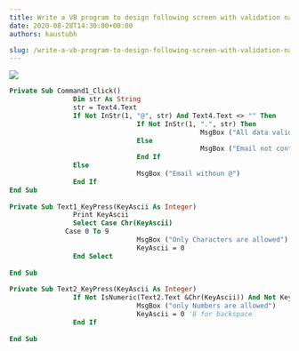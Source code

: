 ```yaml
---
title: Write a VB program to design following screen with validation name should contain character only, mobile number should contain only 10 digit, Pin code should contain only 6 digit, email id should contain @, . symbol
date: 2020-08-28T14:30:00+00:00
authors: kaustubh

slug: /write-a-vb-program-to-design-following-screen-with-validation-name-should-contain-character-only-mobile-number-should-contain-only-10-digit-pin-code-should-contain-only-6-digit-email-id-should-cont/
---
```


[![](https://1.bp.blogspot.com/-nineOD0gr_A/X0kU3_8x8fI/AAAAAAAAfgY/DMPeqqbhjBo0uBGUMWCbFViT0SMa1BuWQCLcBGAsYHQ/s400/1.png)](https://1.bp.blogspot.com/-nineOD0gr_A/X0kU3_8x8fI/AAAAAAAAfgY/DMPeqqbhjBo0uBGUMWCbFViT0SMa1BuWQCLcBGAsYHQ/s442/1.png)


```vb title="file.vb"
Private Sub Command1_Click()  
                Dim str As String  
                str = Text4.Text  
                If Not InStr(1, "@", str) And Text4.Text <> "" Then  
                                If Not InStr(1, ".", str) Then  
                                                MsgBox ("All data validated")  
                                Else  
                                                MsgBox ("Email not contain .")  
                                End If  
                Else  
                                MsgBox ("Email withoun @")  
                End If  
End Sub  
  
Private Sub Text1_KeyPress(KeyAscii As Integer)  
                Print KeyAscii  
                Select Case Chr(KeyAscii)  
    	      Case 0 To 9  
                                MsgBox ("Only Characters are allowed")  
                                KeyAscii = 0  
                End Select  
                 
End Sub  
  
Private Sub Text2_KeyPress(KeyAscii As Integer)  
                If Not IsNumeric(Text2.Text &Chr(KeyAscii)) And Not KeyAscii = 8 Then  
                                MsgBox ("only Numbers are allowed")  
                                KeyAscii = 0 '8 for backspace  
                End If  
                 
End Sub  
  
  
  
  

```
